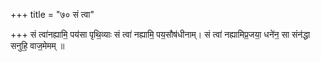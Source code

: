 +++
title = "७० सं त्वा"

+++
सं त्वा॑नह्यामि॒ पय॑सा पृथि॒व्याः सं त्वा॑ नह्यामि॒ पय॒सौष॑धीनाम्। सं त्वा॑ नह्यामिप्र॒जया॒ धने॑न॒ सा संन॑द्धा सनुहि॒ वाज॒मेमम् ॥